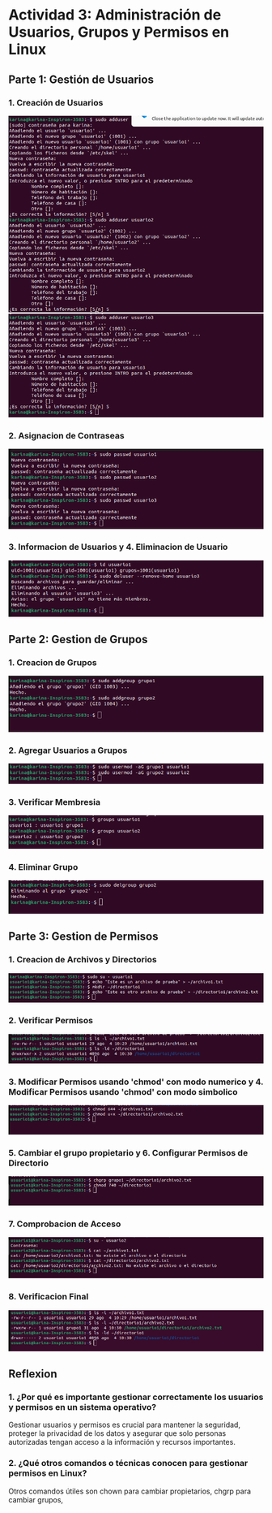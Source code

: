 # Actividad 3: Administración de Usuarios, Grupos y Permisos en Linux

## Parte 1: Gestión de Usuarios

### 1. Creación de Usuarios

![](capturas/captura1.png)
![](capturas/captura2.png)

### 2. Asignacion de Contraseas

![](capturas/captura3.png)

### 3. Informacion de Usuarios y 4. Eliminacion de Usuario

![](capturas/captura4.png)

## Parte 2: Gestion de Grupos

### 1. Creacion de Grupos

![](capturas/captura5.png)

### 2. Agregar Usuarios a Grupos

![](capturas/captura6.png)

### 3. Verificar Membresia 

![](capturas/captura7.png)

### 4. Eliminar Grupo 

![](capturas/captura8.png)

## Parte 3: Gestion de Permisos

### 1. Creacion de Archivos y Directorios

![](capturas/captura9.png)

### 2. Verificar Permisos
![](capturas/captura10.png)

### 3. Modificar Permisos usando 'chmod' con modo numerico y 4. Modificar Permisos usando 'chmod' con modo simbolico

![](capturas/captura11.png)

### 5. Cambiar el grupo propietario y 6. Configurar Permisos de Directorio

![](capturas/captura12.png)

### 7. Comprobacion de Acceso

![](capturas/captura13.png)

### 8. Verificacion Final

![](capturas/captura14.png)


## Reflexion

### 1. ¿Por qué es importante gestionar correctamente los usuarios y permisos en un sistema operativo?

Gestionar usuarios y permisos es crucial para mantener la seguridad, proteger la privacidad de los datos y asegurar que solo personas autorizadas tengan acceso a la información y recursos importantes.

### 2. ¿Qué otros comandos o técnicas conocen para gestionar permisos en Linux?

Otros comandos útiles son chown para cambiar propietarios, chgrp para cambiar grupos,

